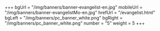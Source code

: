 +++
bgUrl = "/img/banners/banner-evangelist-en.jpg"
mobileUrl = "/img/banners/banner-evangelistMo-en.jpg"
hrefUrl = "/evangelist.html"
bgLeft = "/img/banners/pc_banner_white.png"
bgRight = "/img/banners/pc_banner_white.png"
number = "5"
weight =  5
+++